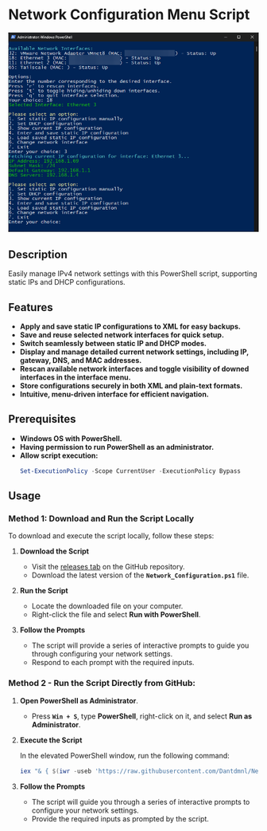 # Network Configuration Menu Script
![Network Configuration Menu](Network_Configuration_Menu.png)
## Description
Easily manage IPv4 network settings with this PowerShell script, supporting static IPs and DHCP configurations.

## Features
- **Apply and save static IP configurations to XML for easy backups.**
- **Save and reuse selected network interfaces for quick setup.**
- **Switch seamlessly between static IP and DHCP modes.**
- **Display and manage detailed current network settings, including IP, gateway, DNS, and MAC addresses.**
- **Rescan available network interfaces and toggle visibility of downed interfaces in the interface menu.**
- **Store configurations securely in both XML and plain-text formats.**
- **Intuitive, menu-driven interface for efficient navigation.**

## Prerequisites
- **Windows OS with PowerShell.**
- **Having permission to run PowerShell as an administrator.**
- **Allow script execution:**
  ```powershell
  Set-ExecutionPolicy -Scope CurrentUser -ExecutionPolicy Bypass

## Usage
### Method 1: Download and Run the Script Locally

To download and execute the script locally, follow these steps:

1. **Download the Script**  
   - Visit the [releases tab](https://github.com/Dantdmnl/Network_Configuration_Script/releases) on the GitHub repository.  
   - Download the latest version of the **`Network_Configuration.ps1`** file.

2. **Run the Script**  
   - Locate the downloaded file on your computer.  
   - Right-click the file and select **Run with PowerShell**.

3. **Follow the Prompts**  
   - The script will provide a series of interactive prompts to guide you through configuring your network settings.  
   - Respond to each prompt with the required inputs.
### Method 2 - Run the Script Directly from GitHub:
1. **Open PowerShell as Administrator**.
    - Press **`Win + S`**, type **PowerShell**, right-click on it, and select **Run as Administrator**.
2. **Execute the Script**

   In the elevated PowerShell window, run the following command:
   ```powershell
   iex "& { $(iwr -useb 'https://raw.githubusercontent.com/Dantdmnl/Network_Configuration_Script/refs/heads/main/Network_Configuration.ps1') }"
3. **Follow the Prompts**
    - The script will guide you through a series of interactive prompts to configure your network settings.
    - Provide the required inputs as prompted by the script.
